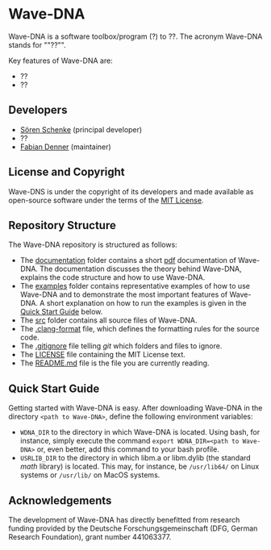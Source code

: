 # Wave-DNA

Wave-DNA is a software toolbox/program (?) to ??. The acronym Wave-DNA stands for ""??"".

Key features of Wave-DNA are:
- ??
- ??

## Developers
- [Sören Schenke](mailto:soeren.schenke@ovgu.de) (principal developer)
- ??
- [Fabian Denner](mailto:fabian.denner@ovgu.de) (maintainer)

## License and Copyright
Wave-DNS is under the copyright of its developers and made available as open-source software under the terms of the [MIT License](LICENSE).

## Repository Structure
The Wave-DNA repository is structured as follows:
- The [documentation](/documentation/) folder contains a short [pdf](/documentation/WDNA-Documentation.pdf) documentation of Wave-DNA. The documentation discusses the theory behind Wave-DNA, explains the code structure and how to use Wave-DNA. 
- The [examples](/examples/) folder contains representative examples of how to use Wave-DNA and to demonstrate the most important features of Wave-DNA. A short explanation on how to run the examples is given in the [Quick Start Guide](#quick-start-guide) below.
- The [src](/src/) folder contains all source files of Wave-DNA.
- The [.clang-format](.clang-format) file, which defines the formatting rules for the source code.
- The [.gitignore](.gitignore) file telling _git_ which folders and files to ignore.
- The [LICENSE](LICENSE) file containing the MIT License text.
- The [README.md](README.md) file is the file you are currently reading.

## Quick Start Guide
Getting started with Wave-DNA is easy. After downloading Wave-DNA in the directory ````<path to Wave-DNA>````, define the following environment variables:
- ````WDNA_DIR```` to the directory in which Wave-DNA is located. Using bash, for instance, simply execute the command ````export WDNA_DIR=<path to Wave-DNA>```` or, even better, add this command to your bash profile.
- ````USRLIB_DIR```` to the directory in which libm.a or libm.dylib (the standard _math_ library) is located. This may, for instance, be ````/usr/lib64/```` on Linux systems or ````/usr/lib/```` on MacOS systems.

## Acknowledgements
The development of Wave-DNA has directly benefitted from research funding provided by the Deutsche Forschungsgemeinschaft (DFG, German Research Foundation), grant number 441063377.